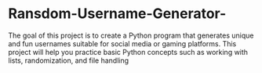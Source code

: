 # Ransdom-Username-Generator-
The goal of this project is to create a Python program that generates unique and fun usernames  suitable for social media or gaming platforms. This project will help you practice basic Python concepts  such as working with lists, randomization, and file handling
